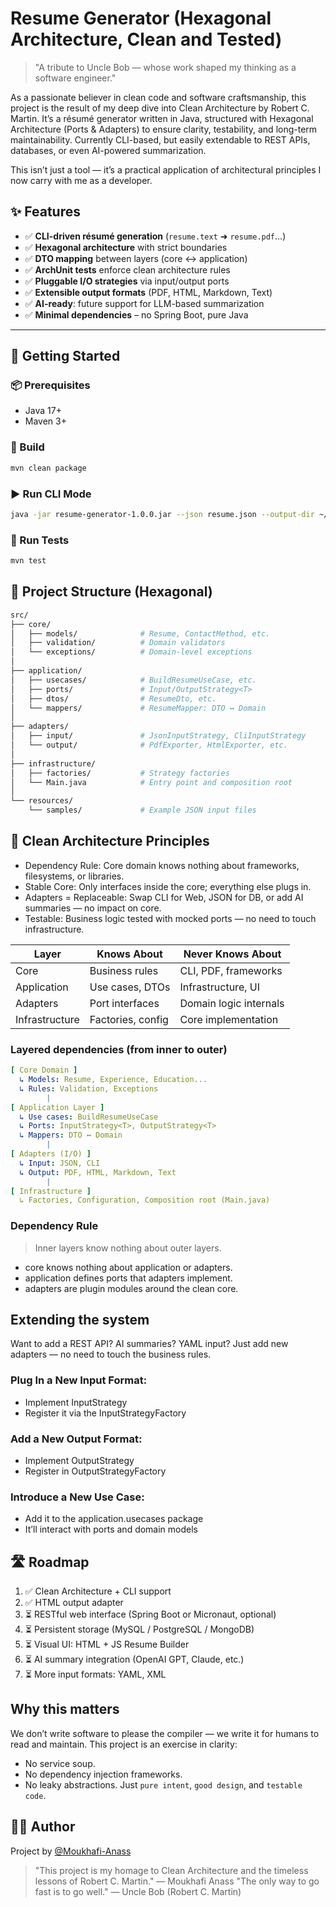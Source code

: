 # Resume Generator (Hexagonal Architecture, Clean and Tested)

> "A tribute to Uncle Bob — whose work shaped my thinking as a software engineer."

As a passionate believer in clean code and software craftsmanship, this project is the result of my deep dive into Clean Architecture by Robert C. Martin.
It’s a résumé generator written in Java, structured with Hexagonal Architecture (Ports & Adapters) to ensure clarity, testability, and long-term maintainability.
Currently CLI-based, but easily extendable to REST APIs, databases, or even AI-powered summarization.

This isn’t just a tool — it’s a practical application of architectural principles I now carry with me as a developer.

## ✨ Features

- ✅ **CLI-driven résumé generation** (`resume.text` ➜ `resume.pdf`...)
- ✅ **Hexagonal architecture** with strict boundaries
- ✅ **DTO mapping** between layers (core ↔ application)
- ✅ **ArchUnit tests** enforce clean architecture rules
- ✅ **Pluggable I/O strategies** via input/output ports
- ✅ **Extensible output formats** (PDF, HTML, Markdown, Text)
- ✅ **AI-ready**: future support for LLM-based summarization
- ✅ **Minimal dependencies** – no Spring Boot, pure Java

---

## 🚀 Getting Started

### 📦 Prerequisites

- Java 17+
- Maven 3+

### 🔧 Build

```bash
mvn clean package
```

### ▶️ Run CLI Mode
```bash
java -jar resume-generator-1.0.0.jar --json resume.json --output-dir ~/docs --format TEXT
```

### 🧪 Run Tests
```bash
mvn test
```

## 📁 Project Structure (Hexagonal)

```bash
src/
├── core/
│   ├── models/              # Resume, ContactMethod, etc.
│   ├── validation/          # Domain validators
│   └── exceptions/          # Domain-level exceptions
│
├── application/
│   ├── usecases/            # BuildResumeUseCase, etc.
│   ├── ports/               # Input/OutputStrategy<T>
│   ├── dtos/                # ResumeDto, etc.
│   └── mappers/             # ResumeMapper: DTO ↔ Domain
│
├── adapters/
│   ├── input/               # JsonInputStrategy, CliInputStrategy
│   └── output/              # PdfExporter, HtmlExporter, etc.
│
├── infrastructure/
│   ├── factories/           # Strategy factories
│   └── Main.java            # Entry point and composition root
│
└── resources/
    └── samples/             # Example JSON input files
```

## 🧱 Clean Architecture Principles
* Dependency Rule: Core domain knows nothing about frameworks, filesystems, or libraries.
* Stable Core: Only interfaces inside the core; everything else plugs in.
* Adapters = Replaceable: Swap CLI for Web, JSON for DB, or add AI summaries — no impact on core.
* Testable: Business logic tested with mocked ports — no need to touch infrastructure.

| Layer          | Knows About           | Never Knows About      |
| -------------- | --------------------- | ---------------------- |
| Core           | Business rules        | CLI, PDF, frameworks   |
| Application    | Use cases, DTOs       | Infrastructure, UI     |
| Adapters       | Port interfaces       | Domain logic internals |
| Infrastructure | Factories, config     | Core implementation    |

### Layered dependencies (from inner to outer)

```yaml
[ Core Domain ]
  ↳ Models: Resume, Experience, Education...
  ↳ Rules: Validation, Exceptions
        |
[ Application Layer ]
  ↳ Use cases: BuildResumeUseCase
  ↳ Ports: InputStrategy<T>, OutputStrategy<T>
  ↳ Mappers: DTO ↔ Domain
        |
[ Adapters (I/O) ]
  ↳ Input: JSON, CLI
  ↳ Output: PDF, HTML, Markdown, Text
        |
[ Infrastructure ]
  ↳ Factories, Configuration, Composition root (Main.java)
```

### Dependency Rule
> Inner layers know nothing about outer layers.
* core knows nothing about application or adapters.
* application defines ports that adapters implement.
* adapters are plugin modules around the clean core.

## Extending the system
Want to add a REST API? AI summaries? YAML input?
Just add new adapters — no need to touch the business rules.
### Plug In a New Input Format:
* Implement InputStrategy
* Register it via the InputStrategyFactory
### Add a New Output Format:
* Implement OutputStrategy
* Register in OutputStrategyFactory
### Introduce a New Use Case:
* Add it to the application.usecases package
* It’ll interact with ports and domain models

## 🛣️ Roadmap
1. ✅ Clean Architecture + CLI support
2. ✅ HTML output adapter
3. ⏳ RESTful web interface (Spring Boot or Micronaut, optional)
4. ⏳ Persistent storage (MySQL / PostgreSQL / MongoDB)
5. ⏳ Visual UI: HTML + JS Resume Builder
6. ⏳ AI summary integration (OpenAI GPT, Claude, etc.)
7. ⏳ More input formats: YAML, XML

## Why this matters
We don’t write software to please the compiler — we write it for humans to read and maintain.
This project is an exercise in clarity:
* No service soup.
* No dependency injection frameworks.
* No leaky abstractions.
Just `pure intent`, `good design`, and `testable code`.

## 👨‍💻 Author
Project by [@Moukhafi-Anass](https://github.com/adeniuobesu)
> "This project is my homage to Clean Architecture and the timeless lessons of Robert C. Martin." — Moukhafi Anass
> "The only way to go fast is to go well." — Uncle Bob (Robert C. Martin)